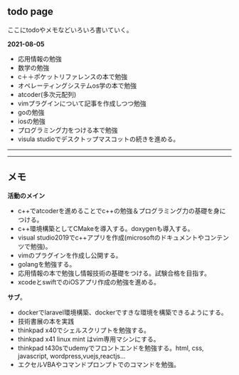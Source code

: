 ## todo page

ここにtodoやメモなどいろいろ書いていく。

**2021-08-05**
- 応用情報の勉強
- 数学の勉強
- c＋＋ポケットリファレンスの本で勉強
- オペレーティングシステムos学の本で勉強
- atcoder(多次元配列)
- vimプラグインについて記事を作成しつつ勉強
- goの勉強
- iosの勉強
- プログラミング力をつける本で勉強
- visula studioでデスクトップマスコットの続きを進める。
***

***

## メモ
**活動のメイン**

- c++でatcoderを進めることでc++の勉強＆プログラミング力の基礎を身につける。
- c++環境構築としてCMakeを導入する。doxygenも導入する。
- visual studio2019でc++アプリを作成(microsoftのドキュメントやコンテンツで勉強)。
- vimのプラグインを作成し公開する。
- golangを勉強する。
- 応用情報の本で勉強し情報技術の基礎をつける。試験合格を目指す。
- xcodeとswiftでのiOSアプリ作成の勉強を進める。

**サブ**。
- dockerでlaravel環境構築、dockerですきな環境を構築できるようにする。
- 技術書展の本を実践
- thinkpad x40でシェルスクリプトを勉強する。
- thinkpad x41 linux mint はvim専用マシンにする。
- thinkpad t430sでudemyでフロントエンドを勉強する。html, css, javascript, wordpress,vuejs,reactjs...
- エクセルVBAやコマンドプロンプトでのコマンドを勉強。
 
 
